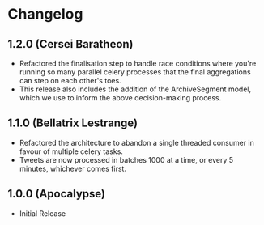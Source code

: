 # Changelog

## 1.2.0 (Cersei Baratheon)

* Refactored the finalisation step to handle race conditions where you're
  running so many parallel celery processes that the final aggregations can
  step on each other's toes.
* This release also includes the addition of the ArchiveSegment model, which
  we use to inform the above decision-making process.

## 1.1.0 (Bellatrix Lestrange)

* Refactored the architecture to abandon a single threaded consumer in favour
  of multiple celery tasks.
* Tweets are now processed in batches 1000 at a time, or every 5 minutes,
  whichever comes first.

## 1.0.0 (Apocalypse)

* Initial Release
